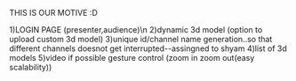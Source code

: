 THIS IS OUR MOTIVE :D 


1)LOGIN PAGE (presenter,audience)\n
2)dynamic 3d model (option to upload custom 3d model)
3)unique id/channel name generation..so that different channels doesnot get interrupted--assingned to shyam
4)list of 3d models
5)video if possible gesture control (zoom in zoom out(easy scalability))
